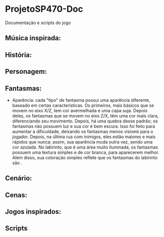 # ProjetoSP470-Doc
Documentação e scripts do jogo

<h2>Música inspirada:</h2>

<h2>História:</h2>

<h2>Personagem:</h2>

<h2>Fantasmas:</h2>

<ul>
  <li><p>Aparência: cada "tipo" de fantasma possui uma aparência diferente, baseado em certas características. Os primeiros, mais básicos que se movem no eixo X/Z, tem cor avermelhada e uma capa suja. Depois deles, os fantasmas que se movem no eixo Z/X, têm uma cor mais clara, diferenciando seu movimento. Depois, há uma quebra desse padrão; os fantasmas não possuem luz e sua cor é bem escura. Isso foi feito para aumentar a dificuldade, deixando os fantasmas menos visíveis para o jogador. Depois, na última rua com inimigos, eles estão maiores e mais rápidos que nunca; assim, sua aparência muda outra vez, sendo uma cor azulada. No labirinto, que é uma área muito iluminada, os fantasmas possuem uma textura simples e de cor branca, para aparecerem melhor. Além disso, sua coloração simples reflete que os fantasmas do labirinto são .</p></li>
</ul>

<h2>Cenário:</h2>

<h2>Cenas:</h2>

<h2>Jogos inspirados:</h2>

<h2>Scripts</h2>
